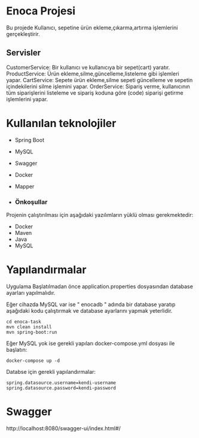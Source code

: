 # Enoca Projesi

Bu projede Kullanıcı, sepetine ürün ekleme,çıkarma,artırma işlemlerini gerçekleştirir.

## Servisler
CustomerService: Bir kullanıcı ve kullanıcıya bir sepet(cart) yaratır.
ProductService: Ürün ekleme,silme,güncelleme,listeleme gibi işlemleri yapar.
CartService: Sepete ürün ekleme,silme sepeti güncelleme ve sepetin içindekilerini silme işlemini yapar.
OrderService: Sipariş verme, kullanıcının tüm siparişlerini listeleme ve sipariş koduna göre (code) siparişi getirme işlemlerini yapar.


# Kullanılan teknolojiler

- Spring Boot
- MySQL
- Swagger
- Docker
- Mapper

- ### Önkoşullar

Projenin çalıştırılması için aşağıdaki yazılımların yüklü olması gerekmektedir:

- Docker
- Maven
- Java
- MySQL


# Yapılandırmalar
Uygulama Başlatılmadan önce application.properties dosyasından database ayarları yapılmalıdır.

Eğer cihazda MySQL var ise " enocadb " adında bir database yaratıp aşağıdaki kodu çalıştırmak ve database ayarlarını yapmak yeterlidir.

```
cd enoca-task
mvn clean install
mvn spring-boot:run
```


Eğer MySQL yok ise gerekli yapıları docker-compose.yml dosyası ile başlatın:

```
docker-compose up -d
```

Databse için gerekli yapılandırmalar:

`
spring.datasource.username=kendi-username
spring.datasource.password=kendi-password
`


# Swagger
http://localhost:8080/swagger-ui/index.html#/
